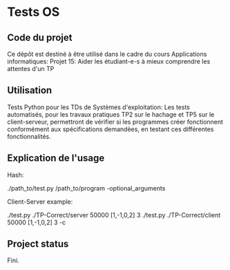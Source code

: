 # Tests OS



## Code du projet
Ce dépôt est destiné à être utilisé dans le cadre du cours Applications informatiques:
Projet 15: Aider les étudiant-e-s à mieux comprendre les attentes d'un TP

## Utilisation
Tests Python pour les TDs de Systèmes d'exploitation:
Les tests automatisés, pour les travaux pratiques TP2 sur le hachage et TP5 sur le client-serveur, permettront de vérifier si les programmes créer fonctionnent conformément aux spécifications demandèes, en testant ces différentes fonctionnalités.

## Explication de l'usage
Hash:

./path_to/test.py /path_to/program -optional_arguments

Client-Server example:

./test.py ./TP-Correct/server 50000 [1,-1,0,2] 3
./test.py ./TP-Correct/client 50000 [1,-1,0,2] 3  -c



## Project status
Fini.
